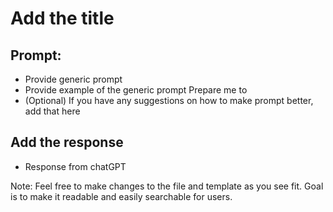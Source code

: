 # Add the title     
## Prompt:   
- Provide generic prompt
- Provide example of the generic prompt
Prepare me to 
- (Optional) If you have any suggestions on how to make prompt better, add that here
## Add the response  
- Response from chatGPT

Note: Feel free to make changes to the file and template as you see fit. Goal is to make it readable and easily searchable for users. 
